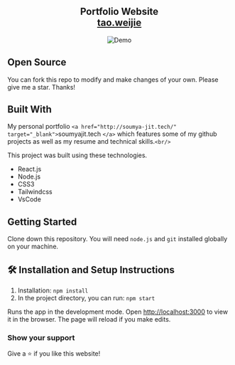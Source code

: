 <h2 align="center">
  Portfolio Website<br/>
  <a href="http://soumya-jit.tech/" target="_blank">tao.weijie</a>
</h2>
<div align="center">
  <img alt="Demo" src="" />
</div>

## Open Source

You can fork this repo to modify and make changes of your own. Please give me a star. Thanks!

## Built With

My personal portfolio `<a href="http://soumya-jit.tech/" target="_blank">`soumyajit.tech `</a>` which features some of my github projects as well as my resume and technical skills.`<br/>`

This project was built using these technologies.

- React.js
- Node.js
- CSS3
- Tailwindcss
- VsCode

## Getting Started

Clone down this repository. You will need `node.js` and `git` installed globally on your machine.

## 🛠 Installation and Setup Instructions

1. Installation: `npm install`
2. In the project directory, you can run: `npm start`

Runs the app in the development mode.
Open [http://localhost:3000](http://localhost:3000) to view it in the browser.
The page will reload if you make edits.

### Show your support

Give a ⭐ if you like this website!
